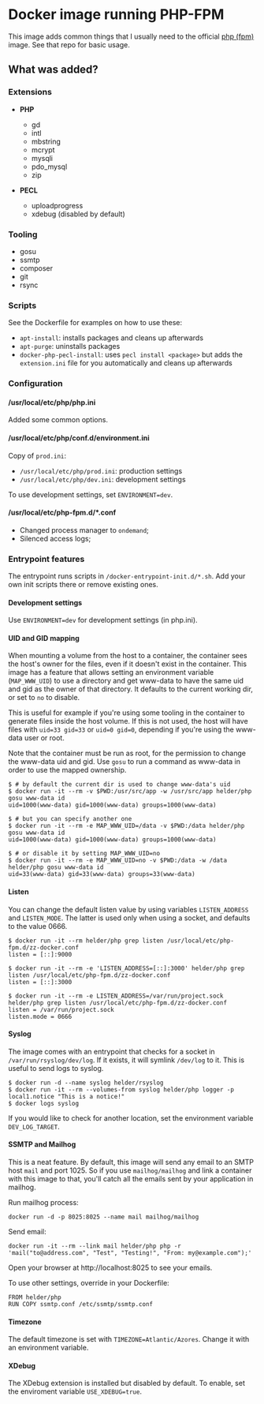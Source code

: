 # Docker image running PHP-FPM

This image adds common things that I usually need to the official [php (fpm)](https://registry.hub.docker.com/_/php/) image. See that repo for basic usage.


## What was added?

### Extensions

* **PHP**
    * gd
    * intl
    * mbstring
    * mcrypt
    * mysqli
    * pdo_mysql
    * zip

* **PECL**
    * uploadprogress
    * xdebug (disabled by default)

### Tooling

* gosu
* ssmtp
* composer
* git
* rsync

### Scripts

See the Dockerfile for examples on how to use these:

* `apt-install`: installs packages and cleans up afterwards
* `apt-purge`: uninstalls packages
* `docker-php-pecl-install`: uses `pecl install <package>` but adds the `extension.ini` file for you automatically and cleans up afterwards

### Configuration

#### /usr/local/etc/php/php.ini

Added some common options.

#### /usr/local/etc/php/conf.d/environment.ini

Copy of `prod.ini`:

* `/usr/local/etc/php/prod.ini`: production settings
* `/usr/local/etc/php/dev.ini`: development settings

To use development settings, set `ENVIRONMENT=dev`.

#### /usr/local/etc/php-fpm.d/*.conf

* Changed process manager to `ondemand`;
* Silenced access logs;


### Entrypoint features

The entrypoint runs scripts in `/docker-entrypoint-init.d/*.sh`. Add your own init scripts there or remove existing ones.

#### Development settings

Use `ENVIRONMENT=dev` for development settings (in php.ini).

#### UID and GID mapping

When mounting a volume from the host to a container, the container sees the host's owner for the files, even if it doesn't exist in the container. This image has a feature that allows setting an environment variable (`MAP_WWW_UID`) to use a directory and get www-data to have the same uid and gid as the owner of that directory. It defaults to the current working dir, or set to `no` to disable.

This is useful for example if you're using some tooling in the container to generate files inside the host volume. If this is not used, the host will have files with `uid=33 gid=33` or `uid=0 gid=0`, depending if you're using the www-data user or root.

Note that the container must be run as root, for the permission to change the www-data uid and gid.
Use `gosu` to run a command as www-data in order to use the mapped ownership.

    $ # by default the current dir is used to change www-data's uid
    $ docker run -it --rm -v $PWD:/usr/src/app -w /usr/src/app helder/php gosu www-data id
    uid=1000(www-data) gid=1000(www-data) groups=1000(www-data)

    $ # but you can specify another one
    $ docker run -it --rm -e MAP_WWW_UID=/data -v $PWD:/data helder/php gosu www-data id
    uid=1000(www-data) gid=1000(www-data) groups=1000(www-data)

    $ # or disable it by setting MAP_WWW_UID=no
    $ docker run -it --rm -e MAP_WWW_UID=no -v $PWD:/data -w /data helder/php gosu www-data id
    uid=33(www-data) gid=33(www-data) groups=33(www-data)


#### Listen

You can change the default listen value by using variables `LISTEN_ADDRESS` and `LISTEN_MODE`. The latter is used only when using a socket, and defaults to the value 0666.

    $ docker run -it --rm helder/php grep listen /usr/local/etc/php-fpm.d/zz-docker.conf
    listen = [::]:9000

    $ docker run -it --rm -e 'LISTEN_ADDRESS=[::]:3000' helder/php grep listen /usr/local/etc/php-fpm.d/zz-docker.conf
    listen = [::]:3000

    $ docker run -it --rm -e LISTEN_ADDRESS=/var/run/project.sock helder/php grep listen /usr/local/etc/php-fpm.d/zz-docker.conf
    listen = /var/run/project.sock
    listen.mode = 0666

#### Syslog

The image comes with an entrypoint that checks for a socket in `/var/run/rsyslog/dev/log`. If it exists, it will symlink `/dev/log` to it. This is useful to send logs to syslog.

    $ docker run -d --name syslog helder/rsyslog
    $ docker run -it --rm --volumes-from syslog helder/php logger -p local1.notice "This is a notice!"
    $ docker logs syslog

If you would like to check for another location, set the environment variable `DEV_LOG_TARGET`.

#### SSMTP and Mailhog

This is a neat feature. By default, this image will send any email to an SMTP host `mail` and
port 1025. So if you use `mailhog/mailhog` and link a container with this image to that, you'll
catch all the emails sent by your application in mailhog.

Run mailhog process:

    docker run -d -p 8025:8025 --name mail mailhog/mailhog

Send email:

    docker run -it --rm --link mail helder/php php -r 'mail("to@address.com", "Test", "Testing!", "From: my@example.com");'

Open your browser at http://localhost:8025 to see your emails.

To use other settings, override in your Dockerfile:

    FROM helder/php
    RUN COPY ssmtp.conf /etc/ssmtp/ssmtp.conf

#### Timezone

The default timezone is set with `TIMEZONE=Atlantic/Azores`. Change it with an environment variable.

#### XDebug

The XDebug extension is installed but disabled by default. To enable, set the enviroment variable `USE_XDEBUG=true`.

